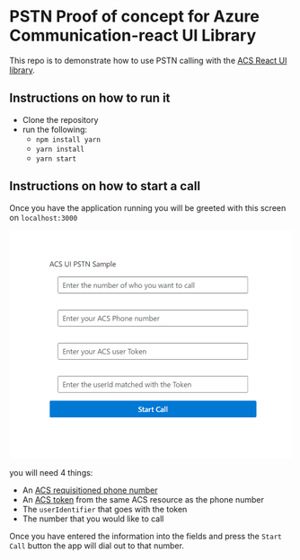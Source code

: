 # PSTN Proof of concept for Azure Communication-react UI Library

This repo is to demonstrate how to use PSTN calling with the [ACS React UI library](https://github.com/Azure/communication-ui-library).

## Instructions on how to run it

- Clone the repository
- run the following:
    - ```npm install yarn```
    - ```yarn install```
    - ```yarn start```

## Instructions on how to start a call
Once you have the application running you will be greeted with this screen on `localhost:3000`

![Screenshot of the home page](./images/homePage.png)

you will need 4 things: 
- An [ACS requisitioned phone number](https://docs.microsoft.com/en-us/azure/communication-services/quickstarts/telephony/get-phone-number?pivots=platform-azp)
- An [ACS token](https://docs.microsoft.com/en-us/azure/communication-services/quickstarts/identity/quick-create-identity) from the same ACS resource as the phone number
- The `userIdentifier` that goes with the token
- The number that you would like to call

Once you have entered the information into the fields and press the `Start Call` button the app will dial out to that number. 

